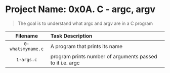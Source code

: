# Project Name: 0x0A. C - argc, argv

> The goal is to understand what argc and argv are in a C program

Filename | Task Description
:--: | :-- 
`0-whatsmyname.c` | A program that prints its name
`1-args.c` | program prints number of arguments passed to it i.e. argc


